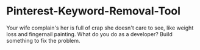 Pinterest-Keyword-Removal-Tool
==============================

Your wife complain's her is full of crap she doesn't care to see, like weight loss and fingernail painting. What do you do as a developer? Build something to fix the problem.
